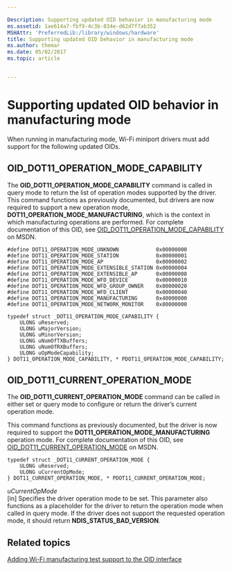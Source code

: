 ```yaml
---

Description: Supporting updated OID behavior in manufacturing mode
ms.assetid: 1ae614a7-fbf9-4c3b-834e-d62d7f7ab352
MSHAttr: 'PreferredLib:/library/windows/hardware'
title: Supporting updated OID behavior in manufacturing mode
ms.author: themar
ms.date: 05/02/2017
ms.topic: article


---
```


# Supporting updated OID behavior in manufacturing mode


When running in manufacturing mode, Wi-Fi miniport drivers must add support for the following updated OIDs.

## <span id="OID_DOT11_OPERATION_MODE_CAPABILITY"></span><span id="oid_dot11_operation_mode_capability"></span>OID\_DOT11\_OPERATION\_MODE\_CAPABILITY


The **OID\_DOT11\_OPERATION\_MODE\_CAPABILITY** command is called in query mode to return the list of operation modes supported by the driver. This command functions as previously documented, but drivers are now required to support a new operation mode, **DOT11\_OPERATION\_MODE\_MANUFACTURING**, which is the context in which manufacturing operations are performed. For complete documentation of this OID, see [OID\_DOT11\_OPERATION\_MODE\_CAPABILITY](http://msdn.microsoft.com/library/ff569396.aspx) on MSDN.

```
#define DOT11_OPERATION_MODE_UNKNOWN            0x00000000
#define DOT11_OPERATION_MODE_STATION            0x00000001
#define DOT11_OPERATION_MODE_AP                 0x00000002
#define DOT11_OPERATION_MODE_EXTENSIBLE_STATION 0x00000004
#define DOT11_OPERATION_MODE_EXTENSIBLE_AP      0x00000008
#define DOT11_OPERATION_MODE_WFD_DEVICE         0x00000010
#define DOT11_OPERATION_MODE_WFD_GROUP_OWNER    0x00000020
#define DOT11_OPERATION_MODE_WFD_CLIENT         0x00000040
#define DOT11_OPERATION_MODE_MANUFACTURING      0x40000000
#define DOT11_OPERATION_MODE_NETWORK_MONITOR    0x80000000

typedef struct _DOT11_OPERATION_MODE_CAPABILITY {
    ULONG uReserved;
    ULONG uMajorVersion;
    ULONG uMinorVersion;
    ULONG uNumOfTXBuffers;
    ULONG uNumOfRXBuffers;
    ULONG uOpModeCapability;
} DOT11_OPERATION_MODE_CAPABILITY, * PDOT11_OPERATION_MODE_CAPABILITY;
```

## <span id="OID_DOT11_CURRENT_OPERATION_MODE"></span><span id="oid_dot11_current_operation_mode"></span>OID\_DOT11\_CURRENT\_OPERATION\_MODE


The **OID\_DOT11\_CURRENT\_OPERATION\_MODE** command can be called in either set or query mode to configure or return the driver’s current operation mode.

This command functions as previously documented, but the driver is now required to support the **DOT11\_OPERATION\_MODE\_MANUFACTURING** operation mode. For complete documentation of this OID, see [OID\_DOT11\_CURRENT\_OPERATION\_MODE](https://msdn.microsoft.com/library/windows/hardware/ff569132) on MSDN.

```
typedef struct _DOT11_CURRENT_OPERATION_MODE {
    ULONG uReserved;
    ULONG uCurrentOpMode;
} DOT11_CURRENT_OPERATION_MODE, * PDOT11_CURRENT_OPERATION_MODE; 
```

<span id="uCurrentOpMode"></span><span id="ucurrentopmode"></span><span id="UCURRENTOPMODE"></span>*uCurrentOpMode*  
\[in\] Specifies the driver operation mode to be set. This parameter also functions as a placeholder for the driver to return the operation mode when called in query mode. If the driver does not support the requested operation mode, it should return **NDIS\_STATUS\_BAD\_VERSION**.

## <span id="related_topics"></span>Related topics


[Adding Wi-Fi manufacturing test support to the OID interface](adding-wi-fi-manufacturing-test-support-to-the-oid-interface.md)

 

 






